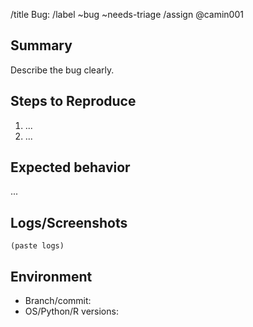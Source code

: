 
/title Bug: <short title>
/label ~bug ~needs-triage
/assign @camin001

## Summary
Describe the bug clearly.

## Steps to Reproduce
1. ...
2. ...

## Expected behavior
...

## Logs/Screenshots
```text
(paste logs)
```

## Environment
- Branch/commit:
- OS/Python/R versions:

